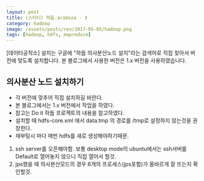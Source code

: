 ```yaml
---
layout: post
title: (스터디) 하둡.araboza - 3
category: hadoop
image: /assets/posts/res/2017-05-05/hadoop.png
tags: [hadoop, hdfs, mapreduce]
---
```

[데이터공작소] 설치는 구글에 "하둡 의사분산노드 설치"라는 검색어로 직접 찾아서 버전에 맞도록 설치합니다. 본 블로그에서 사용한 버전은  1.x 버전을 사용하였습니다. 


## 의사분산 노드 설치하기
 - 각 버전에 맞추어 직접 설치하길 바란다.
 - 본 블로그에서는 1.x 버전에서 작업을 하였다.
 - 참고는 Do it 하둡 프로젝트의 내용을 참고하였다.
 - 설치할 때 hdfs-core.xml 에서 data.tmp 의 경로를 /tmp로 설정하지 않는것을 권장한다.
 - 재부팅시 마다 매번 hdfs를 새로 생성해야하기때문.

1. ssh server를 오픈해야함. 보통 desktop mode의 ubuntu에서는 ssh서버를 Default로 열어놓지 않으니 직접 열어서 할것.
2. jps했을 때 의사분산모드의 경우 6개의 프로세스(jps포함)가 올바르게 잘 뜨는지 확인할것.


